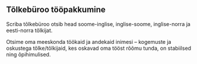 ## Tõlkebüroo tööpakkumine

Scriba tõlkebüroo otsib head soome-inglise, inglise-soome,
inglise-norra ja eesti-norra tõlkijat.

Otsime oma meeskonda töökaid ja andekaid inimesi – kogemuste ja
oskustega tõlke/tõlkijaid, kes oskavad oma tööst rõõmu tunda, on
stabiilsed ning õpihimulised.
